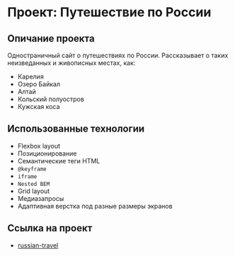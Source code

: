 # Проект: Путешествие по России

## Опичание проекта
Одностраничный сайт о путешествиях по России. Рассказывает о таких неизведанных и живописных местах, как: 
*  Карелия
*  Озеро Байкал
*  Алтай
*  Кольский полуостров
*  Кужская коса

## Использованные технологии

* Flexbox layout
* Позиционирование
* Семантические теги HTML
* `@keyframe`
* `iframe`
* `Nested BEM`
* Grid layout
* Медиазапросы
* Адаптивная верстка под разные размеры экранов

## Ссылка на проект
- [russian-travel](https://daria-gurova.github.io/russian-travel)